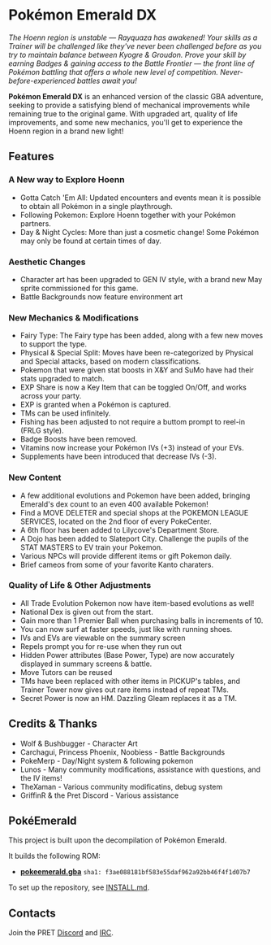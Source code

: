 # Pokémon Emerald DX

_The Hoenn region is unstable — Rayquaza has awakened! Your skills as a Trainer will be challenged like they've never been challenged before as you try to maintain balance between Kyogre & Groudon. Prove your skill by earning Badges & gaining access to the Battle Frontier — the front line of Pokémon battling that offers a whole new level of competition. Never-before-experienced battles await you!_

**Pokémon Emerald DX** is an enhanced version of the classic GBA adventure, seeking to provide a satisfying blend of mechanical improvements while remaining true to the original game. With upgraded art, quality of life improvements, and some new mechanics, you'll get to experience the Hoenn region in a brand new light!

## Features

### A New way to Explore Hoenn
* Gotta Catch 'Em All: Updated encounters and events mean it is possible to obtain all Pokémon in a single playthrough.
* Following Pokemon: Explore Hoenn together with your Pokémon partners.
* Day & Night Cycles: More than just a cosmetic change! Some Pokémon may only be found at certain times of day.
  
### Aesthetic Changes
* Character art has been upgraded to GEN IV style, with a brand new May sprite commissioned for this game.
* Battle Backgrounds now feature environment art

### New Mechanics & Modifications
* Fairy Type: The Fairy type has been added, along with a few new moves to support the type.
* Physical & Special Split: Moves have been re-categorized by Physical and Special attacks, based on modern classifications.
* Pokemon that were given stat boosts in X&Y and SuMo have had their stats upgraded to match.
* EXP Share is now a Key Item that can be toggled On/Off, and works across your party.
* EXP is granted when a Pokémon is captured.
* TMs can be used infinitely.
* Fishing has been adjusted to not require a buttom prompt to reel-in (FRLG style).
* Badge Boosts have been removed.
* Vitamins now increase your Pokémon IVs (+3) instead of your EVs.
* Supplements have been introduced that decrease IVs (-3).

### New Content
* A few additional evolutions and Pokemon have been added, bringing Emerald's dex count to an even 400 available Pokemon!
* Find a MOVE DELETER and special shops at the POKEMON LEAGUE SERVICES, located on the 2nd floor of every PokeCenter.
* A 6th floor has been added to Lilycove's Department Store.
* A Dojo has been added to Slateport City. Challenge the pupils of the STAT MASTERS to EV train your Pokemon.
* Various NPCs will provide different items or gift Pokemon daily.
* Brief cameos from some of your favorite Kanto charaters.

### Quality of Life & Other Adjustments
* All Trade Evolution Pokemon now have item-based evolutions as well!
* National Dex is given out from the start.
* Gain more than 1 Premier Ball when purchasing balls in increments of 10.
* You can now surf at faster speeds, just like with running shoes.
* IVs and EVs are viewable on the summary screen
* Repels prompt you for re-use when they run out
* Hidden Power attributes (Base Power, Type) are now accurately displayed in summary screens & battle.
* Move Tutors can be reused
* TMs have been replaced with other items in PICKUP's tables, and Trainer Tower now gives out rare items instead of repeat TMs.
* Secret Power is now an HM. Dazzling Gleam replaces it as a TM.


## Credits & Thanks

* Wolf & Bushbugger - Character Art
* Carchagui, Princess Phoenix, Noobiess - Battle Backgrounds
* PokeMerp - Day/Night system & following pokemon
* Lunos - Many community modifications, assistance with questions, and the IV items!
* TheXaman - Various community modificatins, debug system
* GriffinR & the Pret Discord - Various assistance

## PokéEmerald

This project is built upon the decompilation of Pokémon Emerald.

It builds the following ROM:

* [**pokeemerald.gba**](https://datomatic.no-intro.org/index.php?page=show_record&s=23&n=1961) `sha1: f3ae088181bf583e55daf962a92bb46f4f1d07b7`

To set up the repository, see [INSTALL.md](INSTALL.md).

## Contacts

Join the PRET [Discord](https://discord.gg/d5dubZ3) and [IRC](https://web.libera.chat/?#pret).

